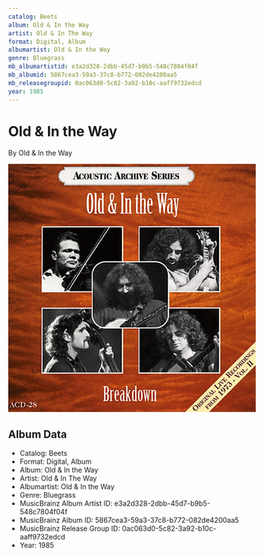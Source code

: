 ```yaml
---
catalog: Beets
album: Old & In the Way
artist: Old & In The Way
format: Digital, Album
albumartist: Old & In the Way
genre: Bluegrass
mb_albumartistid: e3a2d328-2dbb-45d7-b9b5-548c7804f04f
mb_albumid: 5867cea3-59a3-37c8-b772-082de4200aa5
mb_releasegroupid: 0ac063d0-5c82-3a92-b10c-aaff9732edcd
year: 1985
---
```


# Old & In the Way

By Old & In the Way

![](../../assets/beetscovers/Old_and_In_The_Way-Old_and_In_the_Way.jpg)

## Album Data

- Catalog: Beets
- Format: Digital, Album
- Album: Old & In the Way
- Artist: Old & In The Way
- Albumartist: Old & In the Way
- Genre: Bluegrass
- MusicBrainz Album Artist ID: e3a2d328-2dbb-45d7-b9b5-548c7804f04f
- MusicBrainz Album ID: 5867cea3-59a3-37c8-b772-082de4200aa5
- MusicBrainz Release Group ID: 0ac063d0-5c82-3a92-b10c-aaff9732edcd
- Year: 1985

